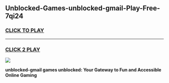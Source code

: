 
## Unblocked-Games-unblocked-gmail-Play-Free-7qi24
<h3>
<a href="https://premium76.site?title=unblocked-gmail&ref=20M">CLICK TO PLAY</a></h3>
<hr>

<h3>
<a href="https://premium76.site?title=unblocked-gmail&ref=20M">CLICK 2 PLAY</a>
  
</h3>

<a href="https://premium76.site?title=unblocked-gmail&ref=19M"><img src="https://clearcache.store/games.png"></a>


**unblocked-gmail games unblocked: Your Gateway to Fun and Accessible Online Gaming**

